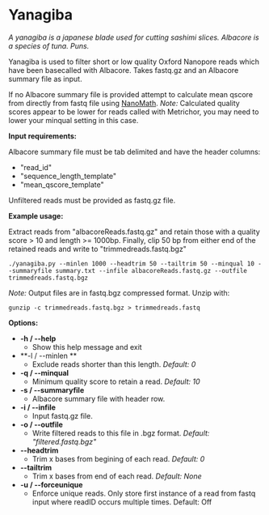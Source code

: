 # Yanagiba

*A yanagiba is a japanese blade used for cutting sashimi slices. Albacore is a species of tuna. Puns.*

Yanagiba is used to filter short or low quality Oxford Nanopore 
reads which have been basecalled with Albacore.
Takes fastq.gz and an Albacore summary file as input.

If no Albacore summary file is provided attempt to calculate mean qscore from directly from fastq file using [NanoMath](https://github.com/wdecoster/nanomath).
*Note:* Calculated quality scores appear to be lower for reads called with Metrichor, you may need to lower your minqual setting in this case.

**Input requirements:**

Albacore summary file must be tab delimited and have the header columns:  
  - "read_id"
  - "sequence_length_template"
  - "mean_qscore_template"

Unfiltered reads must be provided as fastq.gz file.

**Example usage:**

Extract reads from "albacoreReads.fastq.gz" and retain those with 
a quality score > 10 and length >= 1000bp. 
Finally, clip 50 bp from either end of the retained reads and write to "trimmedreads.fastq.bgz" 

`
./yanagiba.py --minlen 1000 --headtrim 50 --tailtrim 50 --minqual 10 --summaryfile summary.txt --infile albacoreReads.fastq.gz --outfile trimmedreads.fastq.bgz
`  


*Note:* Output files are in fastq.bgz compressed format. Unzip with:

`
gunzip -c trimmedreads.fastq.bgz > trimmedreads.fastq
`

**Options:**

  - **-h / --help**  
    - Show this help message and exit
  - **-l / --minlen **
    - Exclude reads shorter than this length. *Default: 0*
  - **-q / --minqual**  
    - Minimum quality score to retain a read. *Default: 10*
  - **-s / --summaryfile**
    - Albacore summary file with header row.
  - **-i / --infile**  
    - Input fastq.gz file.
  - **-o / --outfile**  
    - Write filtered reads to this file in .bgz format. *Default: "filtered.fastq.bgz"*
  - **--headtrim** 
    - Trim x bases from begining of each read. *Default: 0*
  - **--tailtrim** 
    - Trim x bases from end of each read. *Default: None*
  - **-u / --forceunique**     
    - Enforce unique reads. Only store first instance of a read 
    from fastq input where readID occurs multiple times. Default: Off

